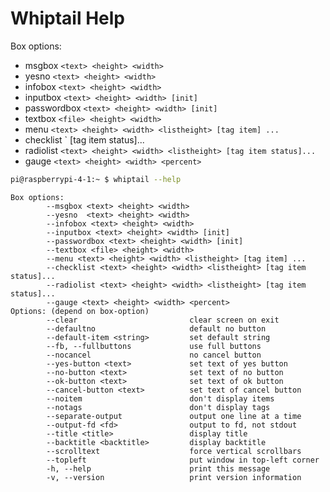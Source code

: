 # Whiptail Help

Box options:

* msgbox `<text> <height> <width>`
* yesno  `<text> <height> <width>`
* infobox `<text> <height> <width>`
* inputbox `<text> <height> <width> [init]`
* passwordbox `<text> <height> <width> [init]`
* textbox `<file> <height> <width>`
* menu `<text> <height> <width> <listheight> [tag item] ...`
* checklist `<text> <height> <width> <listheight> [tag item status]...
* radiolist `<text> <height> <width> <listheight> [tag item status]...`
* gauge `<text> <height> <width> <percent>`

```bash
pi@raspberrypi-4-1:~ $ whiptail --help
```

```text
Box options:
        --msgbox <text> <height> <width>
        --yesno  <text> <height> <width>
        --infobox <text> <height> <width>
        --inputbox <text> <height> <width> [init]
        --passwordbox <text> <height> <width> [init]
        --textbox <file> <height> <width>
        --menu <text> <height> <width> <listheight> [tag item] ...
        --checklist <text> <height> <width> <listheight> [tag item status]...
        --radiolist <text> <height> <width> <listheight> [tag item status]...
        --gauge <text> <height> <width> <percent>
Options: (depend on box-option)
        --clear                         clear screen on exit
        --defaultno                     default no button
        --default-item <string>         set default string
        --fb, --fullbuttons             use full buttons
        --nocancel                      no cancel button
        --yes-button <text>             set text of yes button
        --no-button <text>              set text of no button
        --ok-button <text>              set text of ok button
        --cancel-button <text>          set text of cancel button
        --noitem                        don't display items
        --notags                        don't display tags
        --separate-output               output one line at a time
        --output-fd <fd>                output to fd, not stdout
        --title <title>                 display title
        --backtitle <backtitle>         display backtitle
        --scrolltext                    force vertical scrollbars
        --topleft                       put window in top-left corner
        -h, --help                      print this message
        -v, --version                   print version information
```
